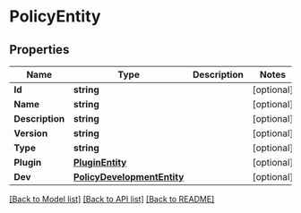 # PolicyEntity

## Properties

Name | Type | Description | Notes
------------ | ------------- | ------------- | -------------
**Id** | **string** |  | [optional] 
**Name** | **string** |  | [optional] 
**Description** | **string** |  | [optional] 
**Version** | **string** |  | [optional] 
**Type** | **string** |  | [optional] 
**Plugin** | [**PluginEntity**](PluginEntity.md) |  | [optional] 
**Dev** | [**PolicyDevelopmentEntity**](PolicyDevelopmentEntity.md) |  | [optional] 

[[Back to Model list]](../README.md#documentation-for-models) [[Back to API list]](../README.md#documentation-for-api-endpoints) [[Back to README]](../README.md)


